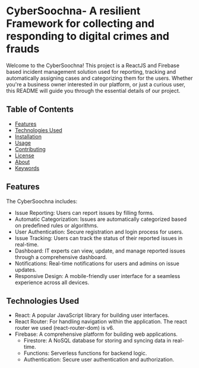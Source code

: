 #  CyberSoochna- A resilient Framework for collecting and responding to digital crimes and frauds
Welcome to the CyberSoochna! This project is a ReactJS and Firebase based incident management solution used for reporting, tracking and automatically assigning cases and categorizing them for the users. Whether you're a business owner interested in our platform, or just a curious user, this README will guide you through the essential details of our project. 
## Table of Contents
- [Features](#features)
- [Technologies Used](#technologies-used)
- [Installation](#installation)
- [Usage](#usage)
- [Contributing](#contributing)
- [License](#license)
- [About](#about)
- [Keywords](#keywords)
## Features 
The CyberSoochna includes: 
- Issue Reporting: Users can report issues by filling forms. 
- Automatic Categorization: Issues are automatically categorized based on predefined rules or algorithms. 
- User Authentication: Secure registration and login process for users. 
- Issue Tracking: Users can track the status of their reported issues in real-time. 
- Dashboard: IT experts can view, update, and manage reported issues through a comprehensive dashboard. 
- Notifications: Real-time notifications for users and admins on issue updates. 
- Responsive Design: A mobile-friendly user interface for a seamless experience across all devices. 
## Technologies Used 
- React: A popular JavaScript library for building user interfaces. 
- React Router: For handling navigation within the application. The react router we used (react-router-dom) is v6. 
- Firebase: A comprehensive platform for building web applications. 
  - Firestore: A NoSQL database for storing and syncing data in real-time. 
   - Functions: Serverless functions for backend logic. 
   - Authentication: Secure user authentication and authorization. 
